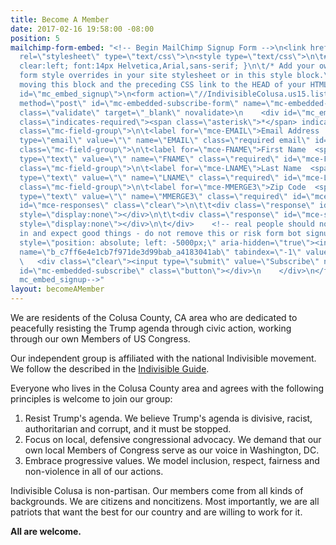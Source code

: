 ```yaml
---
title: Become A Member
date: 2017-02-16 19:58:00 -08:00
position: 5
mailchimp-form-embed: "<!-- Begin MailChimp Signup Form -->\n<link href=\"//cdn-images.mailchimp.com/embedcode/classic-10_7.css\"
  rel=\"stylesheet\" type=\"text/css\">\n<style type=\"text/css\">\n\t#mc_embed_signup{background:#fff;
  clear:left; font:14px Helvetica,Arial,sans-serif; }\n\t/* Add your own MailChimp
  form style overrides in your site stylesheet or in this style block.\n\t   We recommend
  moving this block and the preceding CSS link to the HEAD of your HTML file. */\n</style>\n<div
  id=\"mc_embed_signup\">\n<form action=\"//IndivisibleColusa.us15.list-manage.com/subscribe/post?u=c7ff6e4e1cb7f971de3d99bab&amp;id=a4183041ab\"
  method=\"post\" id=\"mc-embedded-subscribe-form\" name=\"mc-embedded-subscribe-form\"
  class=\"validate\" target=\"_blank\" novalidate>\n    <div id=\"mc_embed_signup_scroll\">\n\t\n<div
  class=\"indicates-required\"><span class=\"asterisk\">*</span> indicates required</div>\n<div
  class=\"mc-field-group\">\n\t<label for=\"mce-EMAIL\">Email Address  <span class=\"asterisk\">*</span>\n</label>\n\t<input
  type=\"email\" value=\"\" name=\"EMAIL\" class=\"required email\" id=\"mce-EMAIL\">\n</div>\n<div
  class=\"mc-field-group\">\n\t<label for=\"mce-FNAME\">First Name  <span class=\"asterisk\">*</span>\n</label>\n\t<input
  type=\"text\" value=\"\" name=\"FNAME\" class=\"required\" id=\"mce-FNAME\">\n</div>\n<div
  class=\"mc-field-group\">\n\t<label for=\"mce-LNAME\">Last Name  <span class=\"asterisk\">*</span>\n</label>\n\t<input
  type=\"text\" value=\"\" name=\"LNAME\" class=\"required\" id=\"mce-LNAME\">\n</div>\n<div
  class=\"mc-field-group\">\n\t<label for=\"mce-MMERGE3\">Zip Code  <span class=\"asterisk\">*</span>\n</label>\n\t<input
  type=\"text\" value=\"\" name=\"MMERGE3\" class=\"required\" id=\"mce-MMERGE3\">\n</div>\n\t<div
  id=\"mce-responses\" class=\"clear\">\n\t\t<div class=\"response\" id=\"mce-error-response\"
  style=\"display:none\"></div>\n\t\t<div class=\"response\" id=\"mce-success-response\"
  style=\"display:none\"></div>\n\t</div>    <!-- real people should not fill this
  in and expect good things - do not remove this or risk form bot signups-->\n    <div
  style=\"position: absolute; left: -5000px;\" aria-hidden=\"true\"><input type=\"text\"
  name=\"b_c7ff6e4e1cb7f971de3d99bab_a4183041ab\" tabindex=\"-1\" value=\"\"></div>\n
  \   <div class=\"clear\"><input type=\"submit\" value=\"Subscribe\" name=\"subscribe\"
  id=\"mc-embedded-subscribe\" class=\"button\"></div>\n    </div>\n</form>\n</div>\n\n<!--End
  mc_embed_signup-->"
layout: becomeAMember
---
```


We are residents of the Colusa County, CA area who are dedicated to peacefully resisting the Trump agenda through civic action, working through our own Members of US Congress. 

Our independent group is affiliated with the national Indivisible movement. We follow the described in the [Indivisible Guide](http://www.indivisibleguide.com). 

Everyone who lives in the Colusa County area and agrees with the following principles is welcome to join our group: 

1. Resist Trump's agenda. We believe Trump's agenda is divisive, racist, authoritarian and corrupt, and it must be stopped.
2. Focus on local, defensive congressional
advocacy. We demand that our own local Members of Congress serve as our voice in Washington, DC. 
3. Embrace progressive values. We model inclusion, respect, fairness and non-violence in all of our actions. 

Indivisible Colusa is non-partisan. Our members come from all kinds of backgrounds. We are citizens and noncitizens. Most importantly, we are all patriots that want the best for our country and are willing to work for it.

**All are welcome.**